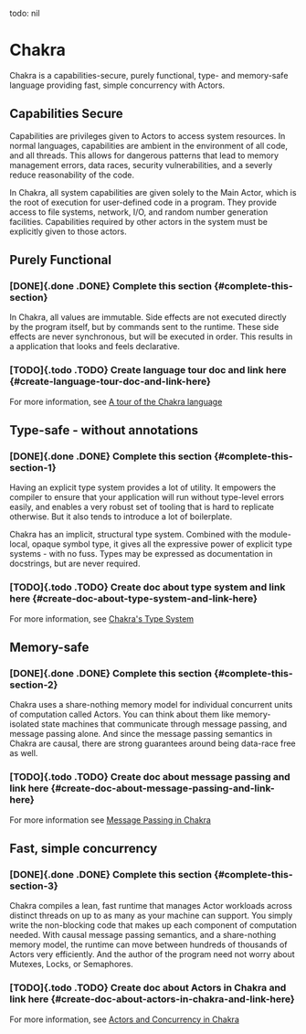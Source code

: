 todo: nil

Chakra
======

Chakra is a capabilities-secure, purely functional, type- and
memory-safe language providing fast, simple concurrency with Actors.

Capabilities Secure
-------------------

Capabilities are privileges given to Actors to access system resources.
In normal languages, capabilities are ambient in the environment of all
code, and all threads. This allows for dangerous patterns that lead to
memory management errors, data races, security vulnerabilities, and a
severly reduce reasonability of the code.

In Chakra, all system capabilities are given solely to the Main Actor,
which is the root of execution for user-defined code in a program. They
provide access to file systems, network, I/O, and random number
generation facilities. Capabilities required by other actors in the
system must be explicitly given to those actors.

Purely Functional
-----------------

### [DONE]{.done .DONE} Complete this section {#complete-this-section}

In Chakra, all values are immutable. Side effects are not executed
directly by the program itself, but by commands sent to the runtime.
These side effects are never synchronous, but will be executed in order.
This results in a application that looks and feels declarative.

### [TODO]{.todo .TODO} Create language tour doc and link here {#create-language-tour-doc-and-link-here}

For more information, see [A tour of the Chakra language](./tour/)

Type-safe - without annotations
-------------------------------

### [DONE]{.done .DONE} Complete this section {#complete-this-section-1}

Having an explicit type system provides a lot of utility. It empowers
the compiler to ensure that your application will run without type-level
errors easily, and enables a very robust set of tooling that is hard to
replicate otherwise. But it also tends to introduce a lot of
boilerplate.

Chakra has an implicit, structural type system. Combined with the
module-local, opaque symbol type, it gives all the expressive power of
explicit type systems - with no fuss. Types may be expressed as
documentation in docstrings, but are never required.

### [TODO]{.todo .TODO} Create doc about type system and link here {#create-doc-about-type-system-and-link-here}

For more information, see [Chakra\'s Type System](./types/)

Memory-safe
-----------

### [DONE]{.done .DONE} Complete this section {#complete-this-section-2}

Chakra uses a share-nothing memory model for individual concurrent units
of computation called Actors. You can think about them like
memory-isolated state machines that communicate through message passing,
and message passing alone. And since the message passing semantics in
Chakra are causal, there are strong guarantees around being data-race
free as well.

### [TODO]{.todo .TODO} Create doc about message passing and link here {#create-doc-about-message-passing-and-link-here}

For more information see [Message Passing in Chakra](./message-passing/)

Fast, simple concurrency
------------------------

### [DONE]{.done .DONE} Complete this section {#complete-this-section-3}

Chakra compiles a lean, fast runtime that manages Actor workloads across
distinct threads on up to as many as your machine can support. You
simply write the non-blocking code that makes up each component of
computation needed. With causal message passing semantics, and a
share-nothing memory model, the runtime can move between hundreds of
thousands of Actors very efficiently. And the author of the program need
not worry about Mutexes, Locks, or Semaphores.

### [TODO]{.todo .TODO} Create doc about Actors in Chakra and link here {#create-doc-about-actors-in-chakra-and-link-here}

For more information, see [Actors and Concurrency in Chakra](./actors/)
